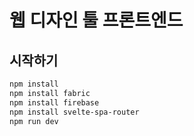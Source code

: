# 웹 디자인 툴 프론트엔드

## 시작하기
```bash
npm install
npm install fabric
npm install firebase
npm install svelte-spa-router
npm run dev
```
